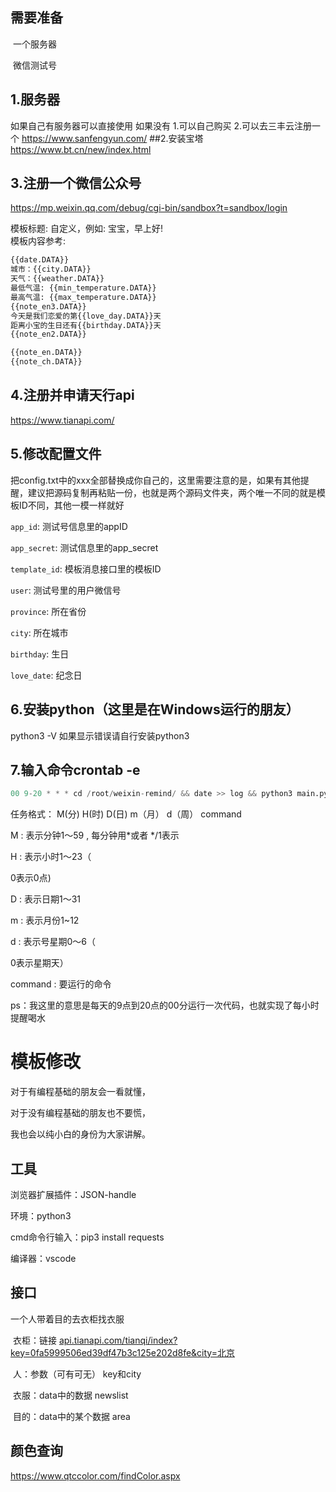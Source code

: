 ## 需要准备

​			一个服务器

​			微信测试号




## 1.服务器
如果自己有服务器可以直接使用
如果没有
    1.可以自己购买
    2.可以去三丰云注册一个
        https://www.sanfengyun.com/
##2.安装宝塔
https://www.bt.cn/new/index.html


## 3.注册一个微信公众号

https://mp.weixin.qq.com/debug/cgi-bin/sandbox?t=sandbox/login 

模板标题: 自定义，例如: 宝宝，早上好!  
模板内容参考:  

```python
{{date.DATA}}  
城市：{{city.DATA}}  
天气：{{weather.DATA}}  
最低气温: {{min_temperature.DATA}}  
最高气温: {{max_temperature.DATA}} 
{{note_en3.DATA}}
今天是我们恋爱的第{{love_day.DATA}}天  
距离小宝的生日还有{{birthday.DATA}}天  
{{note_en2.DATA}}

{{note_en.DATA}}  
{{note_ch.DATA}}
```

## 4.注册并申请天行api

https://www.tianapi.com/

## 5.修改配置文件

把config.txt中的xxx全部替换成你自己的，这里需要注意的是，如果有其他提醒，建议把源码复制再粘贴一份，也就是两个源码文件夹，两个唯一不同的就是模板ID不同，其他一模一样就好

`app_id`: 测试号信息里的appID

`app_secret`: 测试信息里的app_secret

`template_id`: 模板消息接口里的模板ID

`user`: 测试号里的用户微信号

`province`: 所在省份

`city`: 所在城市

`birthday`: 生日

`love_date`: 纪念日

## 6.安装python（这里是在Windows运行的朋友）

python3 -V
如果显示错误请自行安装python3

## 7.**输入命令**crontab -e

```python
00 9-20 * * * cd /root/weixin-remind/ && date >> log && python3 main.py >> log
```

任务格式： M(分) H(时) D(日) m（月） d（周） command

M : 表示分钟1～59 , 每分钟用*或者 */1表示

H : 表示小时1～23（

0表示0点)

D : 表示日期1～31

m : 表示月份1~12

d : 表示号星期0～6（

0表示星期天）

command : 要运行的命令

ps：我这里的意思是每天的9点到20点的00分运行一次代码，也就实现了每小时提醒喝水







# 模板修改

对于有编程基础的朋友会一看就懂，

对于没有编程基础的朋友也不要慌，

我也会以纯小白的身份为大家讲解。

## 工具

浏览器扩展插件：JSON-handle

环境：python3

cmd命令行输入：pip3 install requests

编译器：vscode

## 	接口

一个人带着目的去衣柜找衣服

​			衣柜：链接								[api.tianapi.com/tianqi/index?key=0fa5999506ed39df47b3c125e202d8fe&city=北京](http://api.tianapi.com/tianqi/index?key=0fa5999506ed39df47b3c125e202d8fe&city=北京)	

​				人：参数（可有可无）  		key和city

​			衣服：data中的数据				newslist

​			目的：data中的某个数据		area



## 	颜色查询

https://www.qtccolor.com/findColor.aspx
